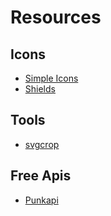 # Resources

## Icons

- [Simple Icons](https://simpleicons.org/)
- [Shields](https://shields.io/)

## Tools

- [svgcrop](https://svgcrop.com)

## Free Apis

- [Punkapi](https://punkapi.com/documentation/v2)
